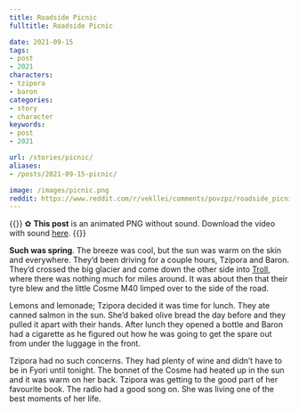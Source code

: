 ```yaml
---
title: Roadside Picnic
fulltitle: Roadside Picnic

date: 2021-09-15
tags:
- post
- 2021
characters:
- tzipora
- baron
categories:
- story
- character
keywords:
- post
- 2021

url: /stories/picnic/
aliases:
- /posts/2021-09-15-picnic/

image: /images/picnic.png
reddit: https://www.reddit.com/r/vekllei/comments/povzpz/roadside_picnic/
---
```

{{<note>}}
✿ **This post** is an animated PNG without sound. Download the video with sound [here](/images/picnic.mov).
{{</note>}}

**Such was spring**. The breeze was cool, but the sun was warm on the skin and everywhere. They’d been driving for a couple hours, Tzipora and Baron. They’d crossed the big glacier and come down the other side into [Troll](/factbook/landscape/boroughs/troll/), where there was nothing much for miles around. It was about then that their tyre blew and the little Cosme M40 limped over to the side of the road.

Lemons and lemonade; Tzipora decided it was time for lunch. They ate canned salmon in the sun. She’d baked olive bread the day before and they pulled it apart with their hands. After lunch they opened a bottle and Baron had a cigarette as he figured out how he was going to get the spare out from under the luggage in the front.

Tzipora had no such concerns. They had plenty of wine and didn’t have to be in Fyori until tonight. The bonnet of the Cosme had heated up in the sun and it was warm on her back. Tzipora was getting to the good part of her favourite book. The radio had a good song on. She was living one of the best moments of her life.
